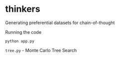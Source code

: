 # thinkers
Generating preferential datasets for chain-of-thought

Running the code
```
python app.py
```

`tree.py` - Monte Carlo Tree Search 
